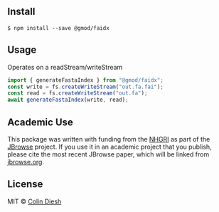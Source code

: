 ## Install

    $ npm install --save @gmod/faidx

## Usage

Operates on a readStream/writeStream

```js
import { generateFastaIndex } from "@gmod/faidx";
const write = fs.createWriteStream("out.fa.fai");
const read = fs.createWriteStream("out.fa");
await generateFastaIndex(write, read);
```

## Academic Use

This package was written with funding from the [NHGRI](http://genome.gov) as
part of the [JBrowse](http://jbrowse.org) project. If you use it in an academic
project that you publish, please cite the most recent JBrowse paper, which will
be linked from [jbrowse.org](http://jbrowse.org).

## License

MIT © [Colin Diesh](https://github.com/cmdcolin)
